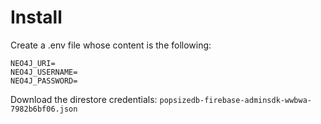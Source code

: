 # Install

Create a .env file whose content is the following:

```
NEO4J_URI=
NEO4J_USERNAME=
NEO4J_PASSWORD=
```

Download the direstore credentials:
`popsizedb-firebase-adminsdk-wwbwa-7982b6bf06.json`
